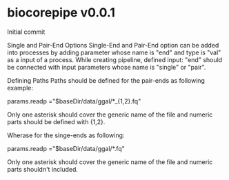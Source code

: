 # biocorepipe v0.0.1
Initial commit

Single and Pair-End Options
Single-End and Pair-End option can be added into processes by adding parameter whose name is "end" and type is "val" as a input of a process. While creating pipeline, defined input: "end"  should be connected with input parameters whose name is "single" or "pair". 


Defining Paths
Paths should be defined for the pair-ends as following example:  

params.readp ="$baseDir/data/ggal/*_{1,2}.fq" 

Only one asterisk should cover the generic name of the file and numeric parts should be defined with {1,2}.

Wherase for the singe-ends as following:  

params.readp ="$baseDir/data/ggal/*.fq" 

Only one asterisk should cover the generic name of the file and numeric parts shouldn't included.
